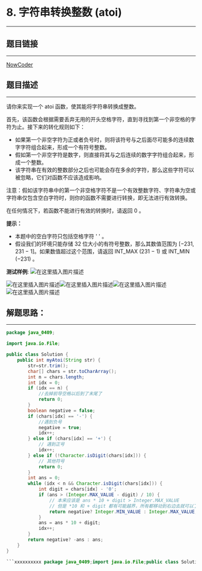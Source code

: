 # 8. 字符串转换整数 (atoi)

---
## 题目链接
---
<a href="https://leetcode-cn.com/problems/string-to-integer-atoi/">NowCoder</a>

## 题目描述
---

请你来实现一个 atoi 函数，使其能将字符串转换成整数。

首先，该函数会根据需要丢弃无用的开头空格字符，直到寻找到第一个非空格的字符为止。接下来的转化规则如下：

* 如果第一个非空字符为正或者负号时，则将该符号与之后面尽可能多的连续数字字符组合起来，形成一个有符号整数。
* 假如第一个非空字符是数字，则直接将其与之后连续的数字字符组合起来，形成一个整数。
* 该字符串在有效的整数部分之后也可能会存在多余的字符，那么这些字符可以被忽略，它们对函数不应该造成影响。

注意：假如该字符串中的第一个非空格字符不是一个有效整数字符、字符串为空或字符串仅包含空白字符时，则你的函数不需要进行转换，即无法进行有效转换。

在任何情况下，若函数不能进行有效的转换时，请返回 0 。

**提示：**

* 本题中的空白字符只包括空格字符 ' ' 。
* 假设我们的环境只能存储 32 位大小的有符号整数，那么其数值范围为 [−231,  231 − 1]。如果数值超过这个范围，请返回  INT_MAX (231 − 1) 或 INT_MIN (−231) 。



**测试样例**:
![在这里插入图片描述](https://img-blog.csdnimg.cn/20200409214316747.png)

![在这里插入图片描述](https://img-blog.csdnimg.cn/20200409214340768.png)![在这里插入图片描述](https://img-blog.csdnimg.cn/20200409214355756.png)![在这里插入图片描述](https://img-blog.csdnimg.cn/20200409214405904.png)
![在这里插入图片描述](https://img-blog.csdnimg.cn/20200409214413385.png)


## 解题思路：
---

```java
package java_0409;

import java.io.File;

public class Solution {
    public int myAtoi(String str) {
        str=str.trim();
        char[] chars = str.toCharArray();
        int n = chars.length;
        int idx = 0;
        if (idx == n) {
            //去掉前导空格以后到了末尾了
            return 0;
        }
        boolean negative = false;
        if (chars[idx] == '-') {
            //遇到负号
            negative = true;
            idx++;
        } else if (chars[idx] == '+') {
            // 遇到正号
            idx++;
        } else if (!Character.isDigit(chars[idx])) {
            // 其他符号
            return 0;
        }
        int ans = 0;
        while (idx < n && Character.isDigit(chars[idx])) {
            int digit = chars[idx] - '0';
            if (ans > (Integer.MAX_VALUE - digit) / 10) {
                // 本来应该是 ans * 10 + digit > Integer.MAX_VALUE
                // 但是 *10 和 + digit 都有可能越界，所有都移动到右边去就可以了。
                return negative? Integer.MIN_VALUE : Integer.MAX_VALUE;
            }
            ans = ans * 10 + digit;
            idx++;
        }
        return negative? -ans : ans;
    }
}

```xxxxxxxxxx package java_0409;import java.io.File;public class Solution {    public int myAtoi(String str) {        str=str.trim();        char[] chars = str.toCharArray();        int n = chars.length;        int idx = 0;        if (idx == n) {            //去掉前导空格以后到了末尾了            return 0;        }        boolean negative = false;        if (chars[idx] == '-') {            //遇到负号            negative = true;            idx++;        } else if (chars[idx] == '+') {            // 遇到正号            idx++;        } else if (!Character.isDigit(chars[idx])) {            // 其他符号            return 0;        }        int ans = 0;        while (idx < n && Character.isDigit(chars[idx])) {            int digit = chars[idx] - '0';            if (ans > (Integer.MAX_VALUE - digit) / 10) {                // 本来应该是 ans * 10 + digit > Integer.MAX_VALUE                // 但是 *10 和 + digit 都有可能越界，所有都移动到右边去就可以了。                return negative? Integer.MIN_VALUE : Integer.MAX_VALUE;            }            ans = ans * 10 + digit;            idx++;        }        return negative? -ans : ans;    }}java